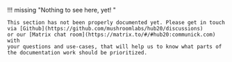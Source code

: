 !!! missing "Nothing to see here, yet! "

    This section has not been properly documented yet. Please get in touch
    via [Github](https://github.com/mushroomlabs/hub20/discussions)
    or our [Matrix chat room](https://matrix.to/#/#hub20:communick.com) with
    your questions and use-cases, that will help us to know what parts of
    the documentation work should be prioritized.
